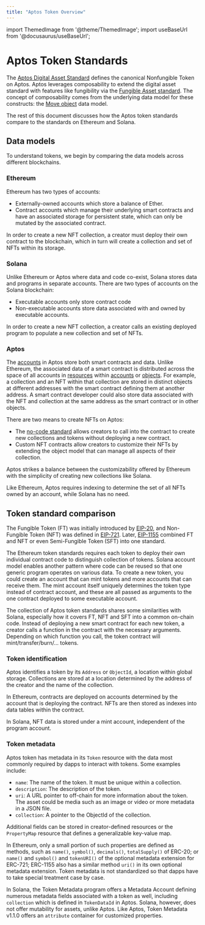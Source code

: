 ```yaml
---
title: "Aptos Token Overview"
---
```

import ThemedImage from '@theme/ThemedImage';
import useBaseUrl from '@docusaurus/useBaseUrl';

# Aptos Token Standards

The [Aptos Digital Asset Standard](../../standards/digital-asset.md) defines the canonical Nonfungible Token on Aptos. Aptos leverages composability to extend the digital asset standard with features like fungibility via the [Fungible Asset standard](../../standards/fungible-asset.md). The concept of composability comes from the underlying data model for these constructs: the [Move object](../../standards/aptos-object.md) data model.

The rest of this document discusses how the Aptos token standards compare to the standards on Ethereum and Solana.

## Data models

To understand tokens, we begin by comparing the data models across different blockchains.

### Ethereum 

Ethereum has two types of accounts: 
* Externally-owned accounts which store a balance of Ether.
* Contract accounts which manage their underlying smart contracts and have an associated storage for persistent state, which can only be mutated by the associated contract.

In order to create a new NFT collection, a creator must deploy their own contract to the blockchain, which in turn will create a collection and set of NFTs within its storage.

### Solana

Unlike Ethereum or Aptos where data and code co-exist, Solana stores data and programs in separate accounts. There are two types of accounts on the Solana blockchain:
* Executable accounts only store contract code
* Non-executable accounts store data associated with and owned by executable accounts.

In order to create a new NFT collection, a creator calls an existing deployed program to populate a new collection and set of NFTs.

### Aptos

The [accounts](../../concepts/accounts.md) in Aptos store both smart contracts and data. Unlike Ethereum, the associated data of a smart contract is distributed across the space of all accounts in [resources](../../concepts/resources.md) within [accounts](../../concepts/accounts.md) or [objects](../../standards/aptos-object.md). For example, a collection and an NFT within that collection are stored in distinct objects at different addresses with the smart contract defining them at another address. A smart contract developer could also store data associated with the NFT and collection at the same address as the smart contract or in other objects.

There are two means to create NFTs on Aptos:

* The [no-code standard](https://github.com/aptos-foundation/AIPs/blob/main/aips/aip-22.md) allows creators to call into the contract to create new collections and tokens without deploying a new contract.
* Custom NFT contracts allow creators to customize their NFTs by extending the object model that can manage all aspects of their collection.

Aptos strikes a balance between the customizability offered by Ethereum with the simplicity of creating new collections like Solana.

Like Ethereum, Aptos requires indexing to determine the set of all NFTs owned by an account, while Solana has no need.

## Token standard comparison

The Fungible Token (FT) was initially introduced by [EIP-20](https://eips.ethereum.org/EIPS/eip-20), and Non-Fungible Token (NFT) was defined in [EIP-721](https://eips.ethereum.org/EIPS/eip-721). Later, [EIP-1155](https://eips.ethereum.org/EIPS/eip-1155) combined FT and NFT or even Semi-Fungible Token (SFT) into one standard. 

The Ethereum token standards requires each token to deploy their own individual contract code to distinguish collection of tokens. Solana account model enables another pattern where code can be reused so that one generic program operates on various data. To create a new token, you could create an account that can mint tokens and more accounts that can receive them. The mint account itself uniquely determines the token type instead of contract account, and these are all passed as arguments to the one contract deployed to some executable account.

The collection of Aptos token standards shares some similarities with Solana, especially how it covers FT, NFT and SFT into a common on-chain code. Instead of deploying a new smart contract for each new token, a creator calls a function in the contract with the necessary arguments. Depending on which function you call, the token contract will mint/transfer/burn/... tokens.

### Token identification

Aptos identifies a token by its `Address` or `ObjectId`, a location within global storage. Collections are stored at a location determined by the address of the creator and the name of the collection.

In Ethereum, contracts are deployed on accounts determined by the account that is deploying the contract. NFTs are then stored as indexes into data tables within the contract.

In Solana, NFT data is stored under a mint account, independent of the program account.

### Token metadata

Aptos token has metadata in its `Token` resource with the data most commonly required by dapps to interact with tokens. Some examples include:
- `name`: The name of the token. It must be unique within a collection. 
- `description`: The description of the token.
- `uri`: A URL pointer to off-chain for more information about the token. The asset could be media such as an image or video or more metadata in a JSON file.
- `collection`: A pointer to the ObjectId of the collection.

Additional fields can be stored in creator-defined resources or the `PropertyMap` resource that defines a generalizable key-value map.

In Ethereum, only a small portion of such properties are defined as methods, such as `name()`, `symbol()`, `decimals()`, `totalSupply()` of ERC-20; or `name()` and `symbol()` and `tokenURI()` of the optional metadata extension for ERC-721; ERC-1155 also has a similar method `uri()` in its own optional metadata extension. Token metadata is not standardized so that dapps have to take special treatment case by case.

In Solana, the Token Metadata program offers a Metadata Account defining numerous metadata fields associated with a token as well, including `collection` which is defined in `TokenDataId` in Aptos. Solana, however, does not offer mutability for assets, unlike Aptos. Like Aptos, Token Metadata v1.1.0 offers an `attribute` container for customized properties.
